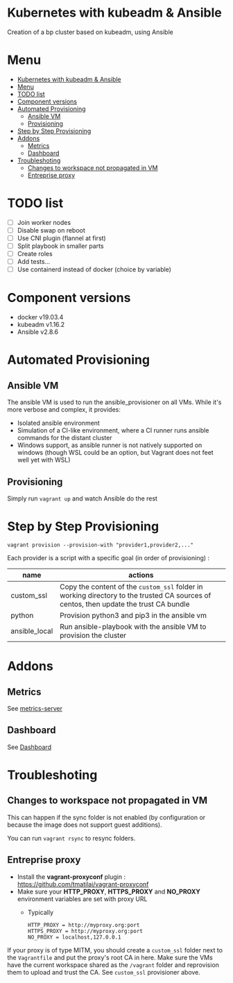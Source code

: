 # Kubernetes with kubeadm & Ansible
Creation of a bp cluster based on kubeadm, using Ansible

# Menu
- [Kubernetes with kubeadm & Ansible](#kubernetes-with-kubeadm--ansible)
- [Menu](#menu)
- [TODO list](#todo-list)
- [Component versions](#component-versions)
- [Automated Provisioning](#automated-provisioning)
  - [Ansible VM](#ansible-vm)
  - [Provisioning](#provisioning)
- [Step by Step Provisioning](#step-by-step-provisioning)
- [Addons](#addons)
  - [Metrics](#metrics)
  - [Dashboard](#dashboard)
- [Troubleshoting](#troubleshoting)
  - [Changes to workspace not propagated in VM](#changes-to-workspace-not-propagated-in-vm)
  - [Entreprise proxy](#entreprise-proxy)

# TODO list

* [ ] Join worker nodes
* [ ] Disable swap on reboot
* [ ] Use CNI plugin (flannel at first)
* [ ] Split playbook in smaller parts
* [ ] Create roles
* [ ] Add tests...
* [ ] Use containerd instead of docker (choice by variable) 

# Component versions

* docker v19.03.4
* kubeadm v1.16.2
* Ansible v2.8.6

# Automated Provisioning

## Ansible VM

The ansible VM is used to run the ansible_provisioner on all VMs. While it's more verbose and complex, it provides:

* Isolated ansible environment
* Simulation of a CI-like environment, where a CI runner runs ansible commands for the distant cluster
* Windows support, as ansible runner is not natively supported on windows (though WSL could be an option, but Vagrant does not feet well yet with WSL) 

## Provisioning

Simply run `vagrant up` and watch Ansible do the rest

# Step by Step Provisioning

    vagrant provision --provision-with "provider1,provider2,..."

Each provider is a script with a specific goal (in order of provisioning) :

| name          | actions                                                                                                                        |
| ------------- | ------------------------------------------------------------------------------------------------------------------------------ |
| custom_ssl    | Copy the content of the `custom_ssl` folder in working directory to the trusted CA sources of centos, then update the trust CA bundle |
| python        | Provision python3 and pip3 in the ansible vm                                                                                   |
| ansible_local | Run ansible-playbook with the ansible VM to provision the cluster                                                              |

# Addons
## Metrics
See [metrics-server](./metrics-server/README.md)

## Dashboard
See [Dashboard](./dashboard/README.md)

# Troubleshoting

## Changes to workspace not propagated in VM

This can happen if the sync folder is not enabled (by configuration or because the image does not support guest additions).

You can run `vagrant rsync` to resync folders.

## Entreprise proxy

* Install the **vagrant-proxyconf** plugin : https://github.com/tmatilai/vagrant-proxyconf
* Make sure your **HTTP_PROXY**, **HTTPS_PROXY** and **NO_PROXY** environment variables are set with proxy URL
  * Typically

        HTTP_PROXY = http://myproxy.org:port    
        HTTPS_PROXY = http://myproxy.org:port
        NO_PROXY = localhost,127.0.0.1

If your proxy is of type MITM, you should create a `custom_ssl` folder next to the `Vagrantfile` and put the proxy's root CA in here. Make sure the VMs have the current workspace shared as the `/vagrant` folder and reprovision them to upload and trust the CA. See `custom_ssl` provisioner above.